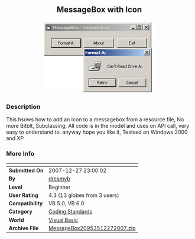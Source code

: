 ﻿<div align="center">

## MessageBox with Icon

<img src="PIC20071227225337173.jpg">
</div>

### Description

This hsows how to add an Icon to a messagebox from a resource file, No more Bitblt, Subclassing, All code is in the model and uses on API call, very easy to understand to. anyway hope you like it, Testsed on Windows 2000 and XP
 
### More Info
 


<span>             |<span>
---                |---
**Submitted On**   |2007-12-27 23:00:02
**By**             |[dreamvb](https://github.com/Planet-Source-Code/PSCIndex/blob/master/ByAuthor/dreamvb.md)
**Level**          |Beginner
**User Rating**    |4.3 (13 globes from 3 users)
**Compatibility**  |VB 5\.0, VB 6\.0
**Category**       |[Coding Standards](https://github.com/Planet-Source-Code/PSCIndex/blob/master/ByCategory/coding-standards__1-43.md)
**World**          |[Visual Basic](https://github.com/Planet-Source-Code/PSCIndex/blob/master/ByWorld/visual-basic.md)
**Archive File**   |[MessageBox20953512272007\.zip](https://github.com/Planet-Source-Code/dreamvb-messagebox-with-icon__1-69821/archive/master.zip)








